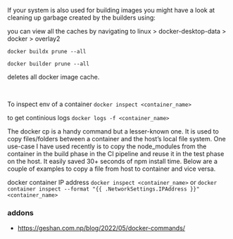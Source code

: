 If your system is also used for building images you might have a look at cleaning up garbage created by the builders using:

you can view all the caches by navigating to linux > docker-desktop-data > docker > overlay2

`docker buildx prune --all`

`docker builder prune --all`

deletes all docker image cache.

<br>

To inspect env of a container `docker inspect <container_name>`

to get continious logs `docker logs -f <container_name>`

The docker cp is a handy command but a lesser-known one. It is used to copy files/folders between a container and the host’s local file system. One use-case I have used recently is to copy the node_modules from the container in the build phase in the CI pipeline and reuse it in the test phase on the host. It easily saved 30+ seconds of npm install time. Below are a couple of examples to copy a file from host to container and vice versa.


docker container IP address
`docker inspect <container_name>` or 
`docker container inspect --format "{{ .NetworkSettings.IPAddress }}" <container_name>`



### addons
- https://geshan.com.np/blog/2022/05/docker-commands/

